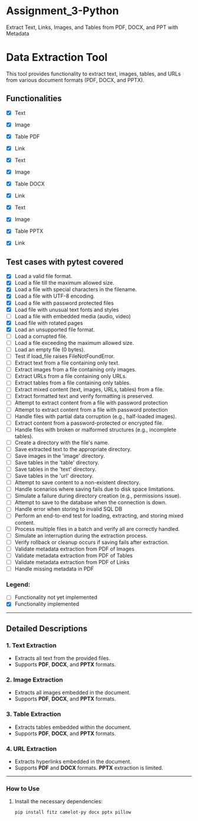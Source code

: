 # Assignment_3-Python
Extract Text, Links, Images, and Tables from PDF, DOCX, and PPT with Metadata

# Data Extraction Tool

This tool provides functionality to extract text, images, tables, and URLs from various document formats (PDF, DOCX, and PPTX).

## Functionalities

- [x] Text
- [x] Image
- [x] Table      PDF
- [x] Link

- [x] Text
- [x] Image
- [x] Table     DOCX
- [x] Link

- [x] Text
- [x] Image
- [x] Table     PPTX
- [x] Link

## Test cases with pytest covered
- [x] Load a valid file format.
- [x] Load a file till the maximum allowed size.
- [x] Load a file with special characters in the filename.
- [x] Load a file with UTF-8 encoding.
- [x] Load a file with password protected files
- [x] Load file with unusual text fonts and styles
- [ ] Load a file with embedded media (audio, video)
- [x] Load file with rotated pages
- [x] Load an unsupported file format.
- [ ] Load a corrupted file.
- [ ] Load a file exceeding the maximum allowed size.
- [ ] Load an empty file (0 bytes).
- [ ] Test if load_file raises FileNotFoundError.
- [ ] Extract text from a file containing only text.
- [ ] Extract images from a file containing only images.
- [ ] Extract URLs from a file containing only URLs.
- [ ] Extract tables from a file containing only tables.
- [ ] Extract mixed content (text, images, URLs, tables) from a file.
- [ ] Extract formatted text and verify formatting is preserved.
- [ ] Attempt to extract content from a file with password protection
- [ ] Attempt to extract content from a file with password protection
- [ ] Handle files with partial data corruption (e.g., half-loaded images).
- [ ] Extract content from a password-protected or encrypted file.
- [ ] Handle files with broken or malformed structures (e.g., incomplete tables).
- [ ] Create a directory with the file's name.
- [ ] Save extracted text to the appropriate directory.
- [ ] Save images in the 'image' directory.
- [ ] Save tables in the 'table' directory.
- [ ] Save tables in the 'text' directory.
- [ ] Save tables in the 'url' directory.
- [ ] Attempt to save content to a non-existent directory.
- [ ] Handle scenarios where saving fails due to disk space limitations.
- [ ] Simulate a failure during directory creation (e.g., permissions issue).
- [ ] Attempt to save to the database when the connection is down.
- [ ] Handle error when storing to invalid SQL DB
- [ ] Perform an end-to-end test for loading, extracting, and storing mixed content.
- [ ] Process multiple files in a batch and verify all are correctly handled.
- [ ] Simulate an interruption during the extraction process.
- [ ] Verify rollback or cleanup occurs if saving fails after extraction.
- [ ] Validate metadata extraction from PDF of Images
- [ ] Validate metadata extraction from PDF of Tables
- [ ] Validate metadata extraction from PDF of Links
- [ ] Handle missing metadata in PDF

### Legend:

- [ ] Functionality not yet implemented
- [x] Functionality implemented

---

## Detailed Descriptions

### 1. **Text Extraction**
- Extracts all text from the provided files.
- Supports **PDF**, **DOCX**, and **PPTX** formats.

### 2. **Image Extraction**
- Extracts all images embedded in the document.
- Supports **PDF**, **DOCX**, and **PPTX** formats.

### 3. **Table Extraction**
- Extracts tables embedded within the document.
- Supports **PDF**, **DOCX**, and **PPTX** formats.

### 4. **URL Extraction**
- Extracts hyperlinks embedded in the document.
- Supports **PDF** and **DOCX** formats. **PPTX** extraction is limited.

---

### How to Use

1. Install the necessary dependencies:
   ```bash
   pip install fitz camelot-py docx pptx pillow
